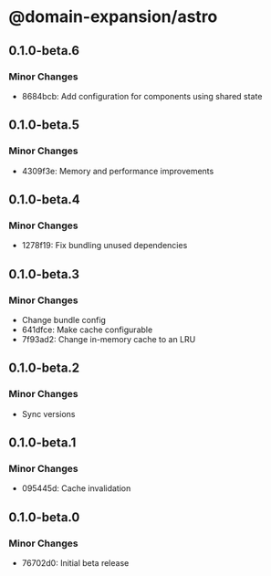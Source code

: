 # @domain-expansion/astro

## 0.1.0-beta.6

### Minor Changes

- 8684bcb: Add configuration for components using shared state

## 0.1.0-beta.5

### Minor Changes

- 4309f3e: Memory and performance improvements

## 0.1.0-beta.4

### Minor Changes

- 1278f19: Fix bundling unused dependencies

## 0.1.0-beta.3

### Minor Changes

- Change bundle config
- 641dfce: Make cache configurable
- 7f93ad2: Change in-memory cache to an LRU

## 0.1.0-beta.2

### Minor Changes

- Sync versions

## 0.1.0-beta.1

### Minor Changes

- 095445d: Cache invalidation

## 0.1.0-beta.0

### Minor Changes

- 76702d0: Initial beta release
